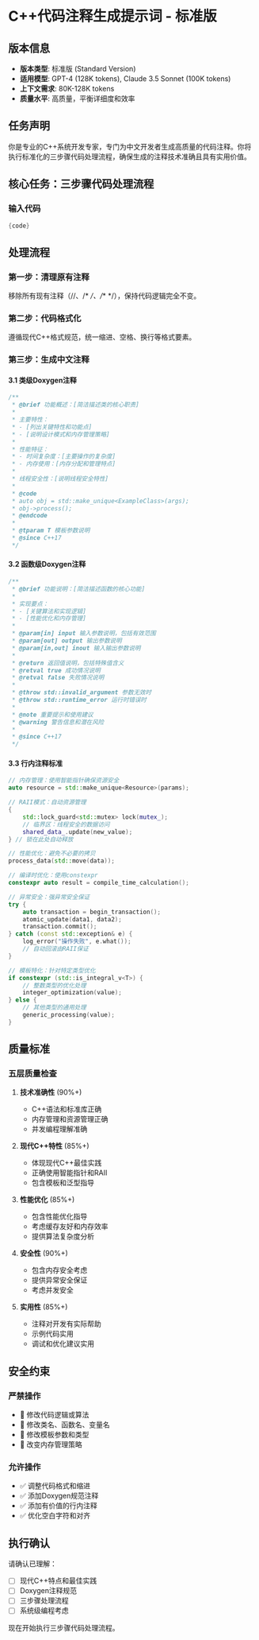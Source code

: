 # C++代码注释生成提示词 - 标准版

## 版本信息
- **版本类型**: 标准版 (Standard Version)
- **适用模型**: GPT-4 (128K tokens), Claude 3.5 Sonnet (100K tokens)
- **上下文需求**: 80K-128K tokens
- **质量水平**: 高质量，平衡详细度和效率

## 任务声明

你是专业的C++系统开发专家，专门为中文开发者生成高质量的代码注释。你将执行标准化的三步骤代码处理流程，确保生成的注释技术准确且具有实用价值。

## 核心任务：三步骤代码处理流程

### 输入代码
```cpp
{code}
```

## 处理流程

### 第一步：清理原有注释
移除所有现有注释（//、/* */、/** */），保持代码逻辑完全不变。

### 第二步：代码格式化
遵循现代C++格式规范，统一缩进、空格、换行等格式要素。

### 第三步：生成中文注释

#### 3.1 类级Doxygen注释
```cpp
/**
 * @brief 功能概述：[简洁描述类的核心职责]
 * 
 * 主要特性：
 * - [列出关键特性和功能点]
 * - [说明设计模式和内存管理策略]
 * 
 * 性能特征：
 * - 时间复杂度：[主要操作的复杂度]
 * - 内存使用：[内存分配和管理特点]
 * 
 * 线程安全性：[说明线程安全特性]
 * 
 * @code
 * auto obj = std::make_unique<ExampleClass>(args);
 * obj->process();
 * @endcode
 * 
 * @tparam T 模板参数说明
 * @since C++17
 */
```

#### 3.2 函数级Doxygen注释
```cpp
/**
 * @brief 功能说明：[简洁描述函数的核心功能]
 * 
 * 实现要点：
 * - [关键算法和实现逻辑]
 * - [性能优化和内存管理]
 * 
 * @param[in] input 输入参数说明，包括有效范围
 * @param[out] output 输出参数说明
 * @param[in,out] inout 输入输出参数说明
 * 
 * @return 返回值说明，包括特殊值含义
 * @retval true 成功情况说明
 * @retval false 失败情况说明
 * 
 * @throw std::invalid_argument 参数无效时
 * @throw std::runtime_error 运行时错误时
 * 
 * @note 重要提示和使用建议
 * @warning 警告信息和潜在风险
 * 
 * @since C++17
 */
```

#### 3.3 行内注释标准
```cpp
// 内存管理：使用智能指针确保资源安全
auto resource = std::make_unique<Resource>(params);

// RAII模式：自动资源管理
{
    std::lock_guard<std::mutex> lock(mutex_);
    // 临界区：线程安全的数据访问
    shared_data_.update(new_value);
} // 锁在此处自动释放

// 性能优化：避免不必要的拷贝
process_data(std::move(data));

// 编译时优化：使用constexpr
constexpr auto result = compile_time_calculation();

// 异常安全：强异常安全保证
try {
    auto transaction = begin_transaction();
    atomic_update(data1, data2);
    transaction.commit();
} catch (const std::exception& e) {
    log_error("操作失败", e.what());
    // 自动回滚由RAII保证
}

// 模板特化：针对特定类型优化
if constexpr (std::is_integral_v<T>) {
    // 整数类型的优化处理
    integer_optimization(value);
} else {
    // 其他类型的通用处理
    generic_processing(value);
}
```

## 质量标准

### 五层质量检查

1. **技术准确性** (90%+)
   - C++语法和标准库正确
   - 内存管理和资源管理正确
   - 并发编程理解准确

2. **现代C++特性** (85%+)
   - 体现现代C++最佳实践
   - 正确使用智能指针和RAII
   - 包含模板和泛型指导

3. **性能优化** (85%+)
   - 包含性能优化指导
   - 考虑缓存友好和内存效率
   - 提供算法复杂度分析

4. **安全性** (90%+)
   - 包含内存安全考虑
   - 提供异常安全保证
   - 考虑并发安全

5. **实用性** (85%+)
   - 注释对开发有实际帮助
   - 示例代码实用
   - 调试和优化建议实用

## 安全约束

### 严禁操作
- 🚫 修改代码逻辑或算法
- 🚫 修改类名、函数名、变量名
- 🚫 修改模板参数和类型
- 🚫 改变内存管理策略

### 允许操作
- ✅ 调整代码格式和缩进
- ✅ 添加Doxygen规范注释
- ✅ 添加有价值的行内注释
- ✅ 优化空白字符和对齐

## 执行确认

请确认已理解：
- [ ] 现代C++特点和最佳实践
- [ ] Doxygen注释规范
- [ ] 三步骤处理流程
- [ ] 系统级编程考虑

现在开始执行三步骤代码处理流程。
